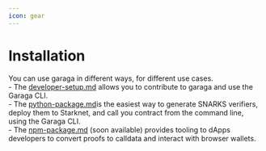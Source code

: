 ```yaml
---
icon: gear
---
```


# Installation

You can use garaga in different ways, for different use cases. \
\- The [developer-setup.md](developer-setup.md "mention") allows you to contribute to garaga and use the Garaga CLI.\
\- The [python-package.md](python-package.md "mention")is the easiest way to generate SNARKS verifiers, deploy them to Starknet, and call you contract from the command line, using the Garaga CLI.\
\- The [npm-package.md](npm-package.md "mention") (soon available) provides tooling to dApps developers to convert proofs to calldata and interact with browser wallets.
